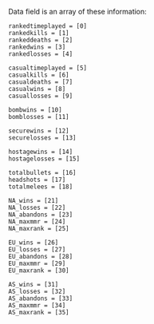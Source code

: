 Data field is an array of these information:

	rankedtimeplayed = [0]
	rankedkills = [1]
	rankeddeaths = [2]
	rankedwins = [3]
	rankedlosses = [4]
  
	casualtimeplayed = [5]
	casualkills = [6]
	casualdeaths = [7]
	casualwins = [8]
	casuallosses = [9]
  
	bombwins = [10]
	bomblosses = [11]
  
	securewins = [12]
	securelosses = [13]
  
	hostagewins = [14]
	hostagelosses = [15]
  
	totalbullets = [16]
	headshots = [17]
	totalmelees = [18]
  
	NA_wins = [21]
	NA_losses = [22]
	NA_abandons = [23]
	NA_maxmmr = [24]
	NA_maxrank = [25]
  
	EU_wins = [26]
	EU_losses = [27]
	EU_abandons = [28]
	EU_maxmmr = [29]
	EU_maxrank = [30]
  
	AS_wins = [31]
	AS_losses = [32]
	AS_abandons = [33]
	AS_maxmmr = [34]
	AS_maxrank = [35]
  
